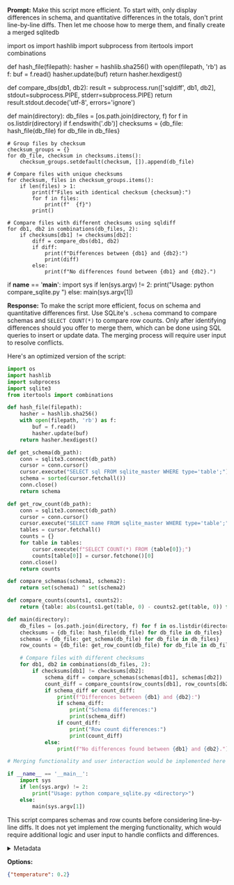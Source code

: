 **Prompt:**
Make this script more efficient. To start with, only display differences in schema, and quantitative differences in the totals, don't print line-by-line diffs. Then let me choose how to merge them, and finally create a merged sqlitedb

import os
import hashlib
import subprocess
from itertools import combinations

def hash_file(filepath):
    hasher = hashlib.sha256()
    with open(filepath, 'rb') as f:
        buf = f.read()
        hasher.update(buf)
    return hasher.hexdigest()

def compare_dbs(db1, db2):
    result = subprocess.run(['sqldiff', db1, db2], stdout=subprocess.PIPE, stderr=subprocess.PIPE)
    return result.stdout.decode('utf-8', errors='ignore')

def main(directory):
    db_files = [os.path.join(directory, f) for f in os.listdir(directory) if f.endswith('.db')]
    checksums = {db_file: hash_file(db_file) for db_file in db_files}

    # Group files by checksum
    checksum_groups = {}
    for db_file, checksum in checksums.items():
        checksum_groups.setdefault(checksum, []).append(db_file)

    # Compare files with unique checksums
    for checksum, files in checksum_groups.items():
        if len(files) > 1:
            print(f"Files with identical checksum {checksum}:")
            for f in files:
                print(f"  {f}")
            print()

    # Compare files with different checksums using sqldiff
    for db1, db2 in combinations(db_files, 2):
        if checksums[db1] != checksums[db2]:
            diff = compare_dbs(db1, db2)
            if diff:
                print(f"Differences between {db1} and {db2}:")
                print(diff)
            else:
                print(f"No differences found between {db1} and {db2}.")

if __name__ == '__main__':
    import sys
    if len(sys.argv) != 2:
        print("Usage: python compare_sqlite.py <directory>")
    else:
        main(sys.argv[1])

**Response:**
To make the script more efficient, focus on schema and quantitative differences first. Use SQLite's `.schema` command to compare schemas and `SELECT COUNT(*)` to compare row counts. Only after identifying differences should you offer to merge them, which can be done using SQL queries to insert or update data. The merging process will require user input to resolve conflicts.

Here's an optimized version of the script:

```python
import os
import hashlib
import subprocess
import sqlite3
from itertools import combinations

def hash_file(filepath):
    hasher = hashlib.sha256()
    with open(filepath, 'rb') as f:
        buf = f.read()
        hasher.update(buf)
    return hasher.hexdigest()

def get_schema(db_path):
    conn = sqlite3.connect(db_path)
    cursor = conn.cursor()
    cursor.execute("SELECT sql FROM sqlite_master WHERE type='table';")
    schema = sorted(cursor.fetchall())
    conn.close()
    return schema

def get_row_count(db_path):
    conn = sqlite3.connect(db_path)
    cursor = conn.cursor()
    cursor.execute("SELECT name FROM sqlite_master WHERE type='table';")
    tables = cursor.fetchall()
    counts = {}
    for table in tables:
        cursor.execute(f"SELECT COUNT(*) FROM {table[0]};")
        counts[table[0]] = cursor.fetchone()[0]
    conn.close()
    return counts

def compare_schemas(schema1, schema2):
    return set(schema1) ^ set(schema2)

def compare_counts(counts1, counts2):
    return {table: abs(counts1.get(table, 0) - counts2.get(table, 0)) for table in set(counts1) | set(counts2)}

def main(directory):
    db_files = [os.path.join(directory, f) for f in os.listdir(directory) if f.endswith('.db')]
    checksums = {db_file: hash_file(db_file) for db_file in db_files}
    schemas = {db_file: get_schema(db_file) for db_file in db_files}
    row_counts = {db_file: get_row_count(db_file) for db_file in db_files}

    # Compare files with different checksums
    for db1, db2 in combinations(db_files, 2):
        if checksums[db1] != checksums[db2]:
            schema_diff = compare_schemas(schemas[db1], schemas[db2])
            count_diff = compare_counts(row_counts[db1], row_counts[db2])
            if schema_diff or count_diff:
                print(f"Differences between {db1} and {db2}:")
                if schema_diff:
                    print("Schema differences:")
                    print(schema_diff)
                if count_diff:
                    print("Row count differences:")
                    print(count_diff)
            else:
                print(f"No differences found between {db1} and {db2}.")

# Merging functionality and user interaction would be implemented here

if __name__ == '__main__':
    import sys
    if len(sys.argv) != 2:
        print("Usage: python compare_sqlite.py <directory>")
    else:
        main(sys.argv[1])
```

This script compares schemas and row counts before considering line-by-line diffs. It does not yet implement the merging functionality, which would require additional logic and user input to handle conflicts and differences.

<details><summary>Metadata</summary>

- Duration: 39423 ms
- Datetime: 2023-12-01T12:30:29.977549
- Model: gpt-4-1106-preview

</details>

**Options:**
```json
{"temperature": 0.2}
```

